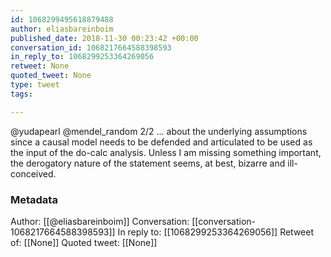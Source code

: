 ```yaml
---
id: 1068299495618879488
author: eliasbareinboim
published_date: 2018-11-30 00:23:42 +00:00
conversation_id: 1068217664588398593
in_reply_to: 1068299253364269056
retweet: None
quoted_tweet: None
type: tweet
tags:

---
```


@yudapearl @mendel_random 2/2 ... about the underlying assumptions since a causal model needs to be defended and articulated to be used as the input of the do-calc analysis. Unless I am missing something important, the derogatory nature of the statement seems, at best, bizarre and ill-conceived.

### Metadata

Author: [[@eliasbareinboim]]
Conversation: [[conversation-1068217664588398593]]
In reply to: [[1068299253364269056]]
Retweet of: [[None]]
Quoted tweet: [[None]]
